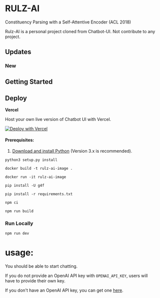 # RULZ-AI

Constituency Parsing with a Self-Attentive Encoder (ACL 2018)

Rulz-AI is a personal project cloned from Chatbot-UI. Not contribute to any project.

## Updates
### New

## Getting Started

## Deploy

**Vercel**

Host your own live version of Chatbot UI with Vercel.

[![Deploy with Vercel](https://vercel.com/button)](https://vercel.com/new/clone?repository-url=https%3A%2F%2Fgithub.com%2Frebornrulz%2Frulz-ai)

#### Prerequisites:
1. [Download and install Python](https://www.python.org/downloads/) (Version 3.x is recommended).
```
python3 setup.py install
```
```
docker build -t rulz-ai-image .
```
```
docker run -it rulz-ai-image
```
```
pip install -U g4f
```
```
pip install -r requirements.txt
```
```
npm ci
```
```
npm run build
```
### Run Locally
```
npm run dev
```

# usage:

You should be able to start chatting.

If you do not provide an OpenAI API key with `OPENAI_API_KEY`, users will have to provide their own key.

If you don't have an OpenAI API key, you can get one [here](https://platform.openai.com/account/api-keys).

[GCSE]: https://developers.google.com/custom-search/v1/overview

